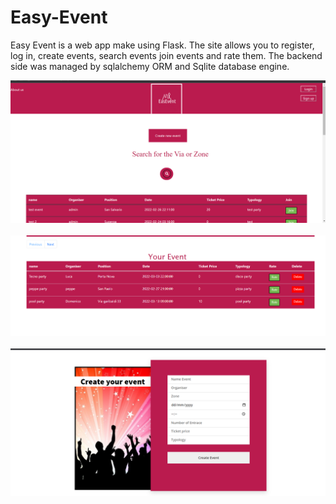 # Easy-Event

Easy Event is a web app make using Flask. 
The site allows you to register, log in, create events, search events join events and rate them. 
The backend side was managed by sqlalchemy ORM and Sqlite database engine.

<img src="https://github.com/Xorion99/Easy-Event/blob/master/appearance/demo1.PNG">
<br>
<br>

<img src="https://github.com/Xorion99/Easy-Event/blob/master/appearance/demo2.PNG">
     
 <br>
<br>    
<img src="https://github.com/Xorion99/Easy-Event/blob/master/appearance/demo3.PNG">
